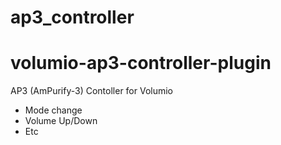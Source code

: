 # ap3_controller
# volumio-ap3-controller-plugin
AP3 (AmPurify-3) Contoller for Volumio
- Mode change
- Volume Up/Down
- Etc